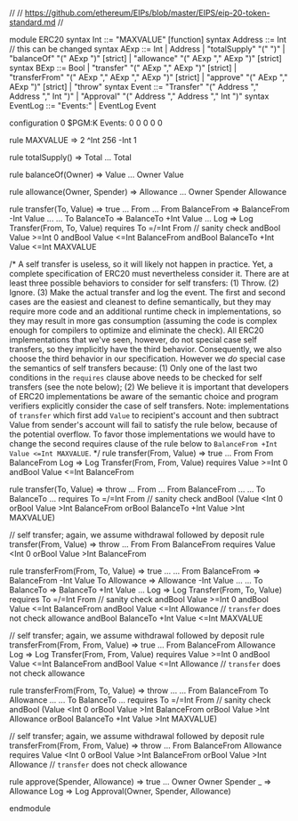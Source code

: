 //
// https://github.com/ethereum/EIPs/blob/master/EIPS/eip-20-token-standard.md
//

module ERC20
  syntax Int ::= "MAXVALUE"  [function]
  syntax Address ::= Int  // this can be changed
  syntax AExp ::= Int
                | Address
                | "totalSupply" "(" ")"
                | "balanceOf" "(" AExp ")"                       [strict]
                | "allowance" "(" AExp "," AExp ")"              [strict]
  syntax BExp ::= Bool
                | "transfer" "(" AExp "," AExp ")"               [strict]
                | "transferFrom" "(" AExp "," AExp "," AExp ")"  [strict]
                | "approve" "(" AExp "," AExp ")"                [strict]
                | "throw"
  syntax Event ::= "Transfer" "(" Address "," Address "," Int ")"
                 | "Approval" "(" Address "," Address "," Int ")"
  syntax EventLog ::= "Events:"
                    | EventLog Event

  configuration <ERC20>
                  <caller> 0 </caller>
                  <k> $PGM:K </k>
                  <log> Events: </log>
                  <supply> 0 </supply>
                  <accounts>
                    <account multiplicity="*">
                      <id> 0 </id>
                      <balance> 0 </balance>
                      <allowances>
                        <allowance multiplicity="*">
                          <spender> 0 </spender>
                          <amount> 0 </amount>
                        </allowance>
                      </allowances>
                    </account>
                  </accounts>
                </ERC20>

  rule MAXVALUE => 2 ^Int 256 -Int 1

  rule <k> totalSupply() => Total ...</k>
       <supply> Total </supply>
       
  rule <k> balanceOf(Owner) => Value ...</k>
       <id> Owner </id>
       <balance> Value </balance>

  rule <k> allowance(Owner, Spender) => Allowance ...</k>
       <id> Owner </id>
       <spender> Spender </spender>
       <amount> Allowance </amount>

  rule <k> transfer(To, Value) => true ...</k>
       <caller> From </caller>
       <account>...
         <id> From </id>
         <balance> BalanceFrom => BalanceFrom -Int Value </balance>
       ...</account>
       <account>...
         <id> To </id>
         <balance> BalanceTo => BalanceTo +Int Value </balance>
       ...</account>
       <log> Log => Log Transfer(From, To, Value) </log>
    requires To =/=Int From    // sanity check
     andBool Value >=Int 0
     andBool Value <=Int BalanceFrom
     andBool BalanceTo +Int Value <=Int MAXVALUE

/*
A self transfer is useless, so it will likely not happen in practice.
Yet, a complete specification of ERC20 must nevertheless consider it.
There are at least three possible behaviors to consider for self transfers:
(1) Throw.
(2) Ignore.
(3) Make the actual transfer and log the event.
The first and second cases are the easiest and cleanest to define
semantically, but they may require more code and an additional runtime check
in implementations, so they may result in more gas consumption (assuming the
code is complex enough for compilers to optimize and eliminate the check).
All ERC20 implementations that we've seen, however, do not special case
self transfers, so they implicitly have the third behavior.
Consequently, we also choose the third behavior in our specification.
However we *do* special case the semantics of self transfers because:
(1) Only one of the last two conditions in the `requires` clause above needs
    to be checked for self transfers (see the note below); 
(2) We believe it is important that developers of ERC20 implementations be
    aware of the semantic choice and program verifiers explicitly consider the
    case of self transfers.
Note: implementations of `transfer` which first add `Value` to recipient's
account and then subtract Value from sender's account will fail to satisfy the
rule below, because of the potential overflow.  To favor those implementations
we would have to change the second requires clause of the rule below to
`BalanceFrom +Int Value <=Int MAXVALUE`.
*/ 
  rule <k> transfer(From, Value) => true ...</k>
       <caller> From </caller>
       <id> From </id>
       <balance> BalanceFrom </balance>
       <log> Log => Log Transfer(From, From, Value) </log>
    requires Value >=Int 0
     andBool Value <=Int BalanceFrom

  rule <k> transfer(To, Value) => throw ...</k>
       <caller> From </caller>
       <account>...
         <id> From </id>
         <balance> BalanceFrom </balance>
       ...</account>
       <account>...
         <id> To </id>
         <balance> BalanceTo </balance>
       ...</account>
    requires To =/=Int From   // sanity check
     andBool (Value <Int 0
      orBool Value >Int BalanceFrom
      orBool BalanceTo +Int Value >Int MAXVALUE)

// self transfer; again, we assume withdrawal followed by deposit
  rule <k> transfer(From, Value) => throw ...</k>
       <caller> From </caller>
       <id> From </id>
       <balance> BalanceFrom </balance>
    requires Value <Int 0
      orBool Value >Int BalanceFrom

  rule <k> transferFrom(From, To, Value) => true ...</k>
       <account>...
         <id> From </id>
         <balance> BalanceFrom => BalanceFrom -Int Value </balance>
         <spender> To </spender>
         <amount> Allowance => Allowance -Int Value </amount>
       ...</account>
       <account>...
         <id> To </id>
         <balance> BalanceTo => BalanceTo +Int Value </balance>
       ...</account>
       <log> Log => Log Transfer(From, To, Value) </log>
    requires To =/=Int From    // sanity check
     andBool Value >=Int 0
     andBool Value <=Int BalanceFrom
     andBool Value <=Int Allowance   // `transfer` does not check allowance
     andBool BalanceTo +Int Value <=Int MAXVALUE

// self transfer; again, we assume withdrawal followed by deposit
  rule <k> transferFrom(From, From, Value) => true ...</k>
       <id> From </id>
       <balance> BalanceFrom </balance>
       <amount> Allowance </amount>
       <log> Log => Log Transfer(From, From, Value) </log>
    requires Value >=Int 0
     andBool Value <=Int BalanceFrom
     andBool Value <=Int Allowance   // `transfer` does not check allowance

  rule <k> transferFrom(From, To, Value) => throw ...</k>
       <account>...
         <id> From </id>
         <balance> BalanceFrom </balance>
         <spender> To </spender>
         <amount> Allowance </amount>
       ...</account>
       <account>...
         <id> To </id>
         <balance> BalanceTo </balance>
       ...</account>
    requires To =/=Int From    // sanity check
     andBool (Value <Int 0
      orBool Value >Int BalanceFrom
      orBool Value >Int Allowance
      orBool BalanceTo +Int Value >Int MAXVALUE)

// self transfer; again, we assume withdrawal followed by deposit
  rule <k> transferFrom(From, From, Value) => throw ...</k>
       <id> From </id>
       <balance> BalanceFrom </balance>
       <amount> Allowance </amount>
    requires Value <Int 0
      orBool Value >Int BalanceFrom
      orBool Value >Int Allowance   // `transfer` does not check allowance

  rule <k> approve(Spender, Allowance) => true ...</k>
       <caller> Owner </caller>
       <id> Owner </id>
       <spender> Spender </spender>
       <amount> _ => Allowance </amount>
       <log> Log => Log Approval(Owner, Spender, Allowance) </log>

endmodule
